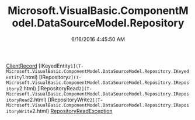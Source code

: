 ﻿---
title: Microsoft.VisualBasic.ComponentModel.DataSourceModel.Repository
date: 6/16/2016 4:45:50 AM
---

[ClientRecord](T-Microsoft.VisualBasic.ComponentModel.DataSourceModel.Repository.ClientRecord.html)
[IKeyedEntity`1](T-Microsoft.VisualBasic.ComponentModel.DataSourceModel.Repository.IKeyedEntity`1.html)
[IRepository`2](T-Microsoft.VisualBasic.ComponentModel.DataSourceModel.Repository.IRepository`2.html)
[IRepositoryRead`2](T-Microsoft.VisualBasic.ComponentModel.DataSourceModel.Repository.IRepositoryRead`2.html)
[IRepositoryWrite`2](T-Microsoft.VisualBasic.ComponentModel.DataSourceModel.Repository.IRepositoryWrite`2.html)
[RepositoryReadException](T-Microsoft.VisualBasic.ComponentModel.DataSourceModel.Repository.RepositoryReadException.html)
